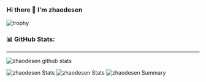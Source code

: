 ### Hi there 👋 I'm zhaodesen
<!--
- 🔭 I’m currently working on ...
- 🌱 I’m currently learning ...
- 👯 I’m looking to collaborate on ...
- 🤔 I’m looking for help with ...
- 💬 Ask me about ...
- 📫 How to reach me: ...
- 😄 Pronouns: ...
- ⚡ Fun fact: ...
-->
![trophy](https://github-profile-trophy.vercel.app/?username=zhaodesen&theme=radical)


### 📊 GitHub Stats:
---
![zhaodesen github stats](https://github-readme-stats.vercel.app/api?username=zhaodesen&theme=radical&show_icons=true)

![zhaodesen Stats](https://github-profile-summary-cards.vercel.app/api/cards/repos-per-language?username=zhaodesen&theme=solarized_dark)
![zhaodesen Stats](https://github-profile-summary-cards.vercel.app/api/cards/most-commit-language?username=zhaodesen&theme=solarized_dark)
![zhaodesen Summary](https://github-profile-summary-cards.vercel.app/api/cards/profile-details?username=zhaodesen&theme=solarized_dark)
